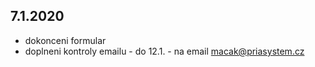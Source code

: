 ## 7.1.2020
- dokonceni formular
- doplneni kontroly emailu - do 12.1. - na email macak@priasystem.cz
